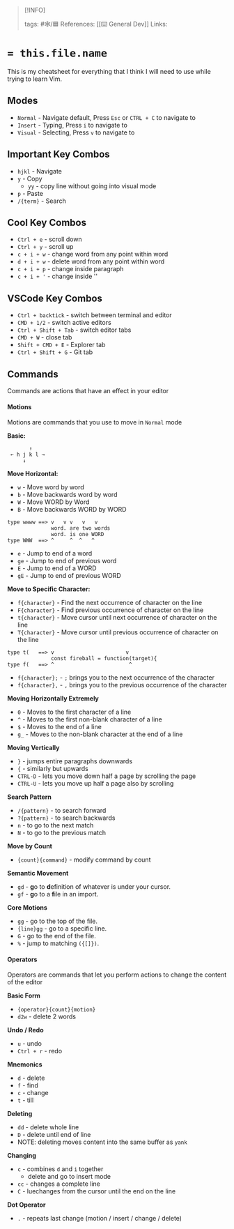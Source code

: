 
> [!INFO]
> 
> tags:  #🕸️/🟦 
> References:  [[⌨️ General Dev]]
> Links: 


# `= this.file.name`

This is my cheatsheet for everything that I think I will need to use while trying to learn Vim. 

## Modes
- `Normal` - Navigate default, Press `Esc` or `CTRL + C` to navigate to
- `Insert` - Typing, Press `i` to navigate to
- `Visual` - Selecting, Press `v` to navigate to

## Important Key Combos
- `hjkl` - Navigate
- `y` - Copy
	- `yy` - copy line without going into visual mode
- `p` - Paste
- `/{term}` - Search

## Cool Key Combos
- `Ctrl + e` - scroll down
- `Ctrl + y` - scroll up
- `c + i + w` - change word from any point within word
- `d + i + w` - delete word from any point within word
- `c + i + p` - change inside paragraph
- `c + i + '` - change inside ''

## VSCode Key Combos
- `Ctrl + backtick` - switch between terminal and editor
- `CMD + 1/2` - switch active editors
- `Ctrl + Shift + Tab` - switch editor tabs
- `CMD + W` - close tab
- `Shift + CMD + E` - Explorer tab
- `Ctrl + Shift + G` - Git tab

## Commands
Commands are actions that have an effect in your editor

#### Motions
Motions are commands that you use to move in `Normal` mode

**Basic:**
 ```
        ↑
  ← h j k l →
      ↓
 ```

**Move Horizontal:**
- `w` - Move word by word
- `b` - Move backwards word by word
- `W` - Move WORD by Word 
- `B` - Move backwards WORD by WORD 

```
type wwww ==> v   v v   v   v
              word. are two words
              word. is one WORD
type WWW  ==> ^     ^  ^   ^
```

- `e` - Jump to end of a word 
- `ge` - Jump to end of previous word
- `E` - Jump to end of a WORD 
- `gE` - Jump to end of previous WORD


**Move to Specific Character:**
- `f{character}` - Find the next occurrence of character on the line
- `F{character}` - Find previous occurrence of character on the line
- `t{character}` - Move cursor until next occurrence of character on the line
- `T{character}` - Move cursor until previous occurrence of character on the line

```
type t(   ==> v                       v
              const fireball = function(target){
type f(   ==> ^                        ^
```

- `f{character};` - `;` brings you to the next occurrence of the character
- `f{character},` - `,` brings you to the previous occurrence of the character

**Moving Horizontally Extremely**
- `0` - Moves to the first character of a line
- `^` - Moves to the first non-blank character of a line
- `$` - Moves to the end of a line
- `g_` - Moves to the non-blank character at the end of a line

**Moving Vertically**
- `}` - jumps entire paragraphs downwards
- `{` - similarly but upwards
- `CTRL-D` - lets you move down half a page by scrolling the page
- `CTRL-U` - lets you move up half a page also by scrolling

**Search Pattern**
- `/{pattern}` - to search forward
- `?{pattern}` - to search backwards
- `n` - to go to the next match
- `N` - to go to the previous match

**Move by Count**
- `{count}{command}` - modify command by count 

**Semantic Movement**
- `gd` - **g**o to **d**efinition of whatever is under your cursor.
- `gf` - **g**o to a **f**ile in an import.

**Core Motions**
- `gg` - go to the top of the file.
- `{line}gg` - go to a specific line.
- `G` - go to the end of the file.
- `%` - jump to matching `({[]})`.

#### Operators
Operators are commands that let you perform actions to change the content of the editor 

**Basic Form**
- `{operator}{count}{motion}`
- `d2w` - delete 2 words

**Undo / Redo**
- `u` - undo
- `Ctrl + r` - redo

**Mnemonics**
- `d` - delete 
- `f` - find
- `c` - change 
- `t` - till

**Deleting**
- `dd` - delete whole line
- `D` - delete until end of line
- NOTE: deleting moves content into the same buffer as `yank`

**Changing**
- `c` - combines `d` and `i` together
	- delete and go to insert mode
- `cc` - changes a complete line
- `C` - luechanges from the cursor until the end on the line

**Dot Operator**
- `.` - repeats last change (motion / insert / change / delete)